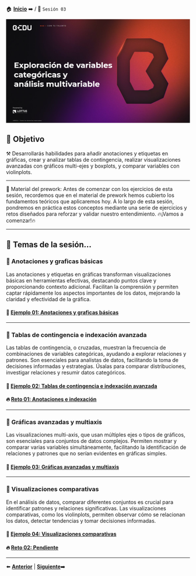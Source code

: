 🏠 [**Inicio**](../Readme.md) ➡️ / 📖 `Sesión 03`

<div align="center">
    <img src="Imagenes/S03_Bedu.png" alt="Sesion_03">
</div>

## 🎯 Objetivo

⚒️ Desarrollarás habilidades para añadir anotaciones y etiquetas en gráficas, crear y analizar tablas de contingencia, realizar visualizaciones avanzadas con gráficos multi-ejes y boxplots, y comparar variables con violinplots.

---

📘 Material del prework:
Antes de comenzar con los ejercicios de esta sesión, recordemos que en el material de prework hemos cubierto los fundamentos teóricos que aplicaremos hoy. A lo largo de esta sesión, pondremos en práctica estos conceptos mediante una serie de ejercicios y retos diseñados para reforzar y validar nuestro entendimiento. 
🔥¡Vamos a comenzar!🔥

---

## 📂 Temas de la sesión...


### 📖 Anotaciones y graficas básicas

Las anotaciones y etiquetas en gráficas transforman visualizaciones básicas en herramientas efectivas, destacando puntos clave y proporcionando contexto adicional. Facilitan la comprensión y permiten captar rápidamente los aspectos importantes de los datos, mejorando la claridad y efectividad de la gráfica.

#### 📜 **[Ejemplo 01: Anotaciones y graficas básicas](Ejemplo-01/Readme.md)**

---

### 📖 Tablas de contingencia e indexación avanzada

Las tablas de contingencia, o cruzadas, muestran la frecuencia de combinaciones de variables categóricas, ayudando a explorar relaciones y patrones. Son esenciales para analistas de datos, facilitando la toma de decisiones informadas y estrategias. Úsalas para comparar distribuciones, investigar relaciones y resumir datos categóricos.

#### 📜 **[Ejemplo 02: Tablas de contingencia e indexación avanzada](Ejemplo-02/Readme.md)**
#### 🔥 **[Reto 01: Anotaciones e indexación](Reto-01/Readme.md)**

---

### 📖 Gráficas avanzadas y multiaxis

Las visualizaciones multi-axis, que usan múltiples ejes o tipos de gráficos, son esenciales para conjuntos de datos complejos. Permiten mostrar y comparar varias variables simultáneamente, facilitando la identificación de relaciones y patrones que no serían evidentes en gráficas simples.

#### 📜 **[Ejemplo 03: Gráficas avanzadas y multiaxis](Ejemplo-03/Readme.md)**


---

### 📖 Visualizaciones comparativas

En el análisis de datos, comparar diferentes conjuntos es crucial para identificar patrones y relaciones significativas. Las visualizaciones comparativas, como los violinplots, permiten observar cómo se relacionan los datos, detectar tendencias y tomar decisiones informadas.

#### 📜 **[Ejemplo 04: Visualizaciones comparativas](Ejemplo-04/Readme.md)**
#### 🔥 **[Reto 02: Pendiente](Reto-02/Readme.md)**

---


⬅️ [**Anterior**](../Sesion-02/Readme.md) | [**Siguiente**](../Sesion-04/Readme.md)➡️